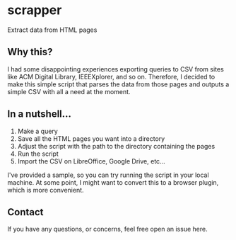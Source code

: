 # scrapper
Extract data from HTML pages

## Why this?
I had some disappointing experiences exporting queries to CSV from sites like ACM Digital Library, IEEEXplorer, and so on.
Therefore, I decided to make this simple script that parses the data from those pages and outputs a simple CSV with all a need at the moment.


## In a nutshell...

1. Make a query
2. Save all the HTML pages you want into a directory
3. Adjust the script with the path to the directory containing the pages
4. Run the script
5. Import the CSV on LibreOffice, Google Drive, etc...

I've provided a sample, so you can try running the script in your local machine.
At some point, I might want to convert this to a browser plugin, which is more convenient.

## Contact

If you have any questions, or concerns, feel free open an issue here.
